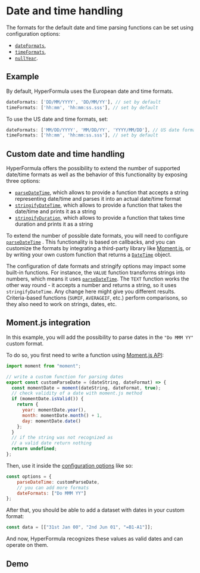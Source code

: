# Date and time handling

The formats for the default date and time parsing functions can be set using configuration options:
- [`dateFormats`](../api/interfaces/configparams.md#dateformats),
- [`timeFormats`](../api/interfaces/configparams.md#timeformats),
- [`nullYear`](../api/interfaces/configparams.md#nullyear).

## Example

By default, HyperFormula uses the European date and time formats.

```javascript
dateFormats: ['DD/MM/YYYY', 'DD/MM/YY'], // set by default
timeFormats: ['hh:mm', 'hh:mm:ss.sss'], // set by default
```

To use the US date and time formats, set:

```javascript
dateFormats: ['MM/DD/YYYY', 'MM/DD/YY', 'YYYY/MM/DD'], // US date formats
timeFormats: ['hh:mm', 'hh:mm:ss.sss'], // set by default
```

## Custom date and time handling

HyperFormula offers the possibility to extend the number of supported
date/time formats as well as the behavior of this functionality by exposing
three options:

- [`parseDateTime`](../api/interfaces/configparams.md#parsedatetime), which allows to provide a function that accepts
a string representing date/time and parses it into an actual date/time format
- [`stringifyDateTime`](../api/interfaces/configparams.md#stringifydatetime), which allows to provide a function that
takes the date/time and prints it as a string
- [`stringifyDuration`](../api/interfaces/configparams.md#stringifyduration), which allows to provide a function that
takes time duration and prints it as a string

To extend the number of possible date formats, you will need to
configure [`parseDateTime`](../api/interfaces/configparams.md#parsedatetime) . This functionality is based on callbacks,
and you can customize the formats by integrating a third-party
library like [Moment.js](https://momentjs.com/), or by writing your
own custom function that returns a [`DateTime`](../api/globals.md#datetime) object.

The configuration of date formats and stringify options may impact some built-in functions.
For instance, the `VALUE` function transforms strings
into numbers, which means it uses [`parseDateTime`](../api/interfaces/configparams.md#parsedatetime). The `TEXT` function
works the other way round - it accepts a number and returns a string,
so it uses `stringifyDateTime`. Any change here might give you
different results. Criteria-based functions (`SUMIF`, `AVERAGEIF`, etc.) perform comparisons, so they also need to
work on strings, dates, etc.

## Moment.js integration

In this example, you will add the possibility to parse dates in the
`"Do MMM YY"` custom format.

To do so, you first need to write a function using
[Moment.js API](https://momentjs.com/docs/):

```javascript
import moment from "moment";

// write a custom function for parsing dates
export const customParseDate = (dateString, dateFormat) => {
  const momentDate = moment(dateString, dateFormat, true);
  // check validity of a date with moment.js method
  if (momentDate.isValid()) {
    return {
      year: momentDate.year(),
      month: momentDate.month() + 1,
      day: momentDate.date()
    };
  }
  // if the string was not recognized as
  // a valid date return nothing
  return undefined;
};
```

Then, use it inside the
[configuration options](configuration-options.md) like so:

```javascript
const options = {
    parseDateTime: customParseDate,
    // you can add more formats
    dateFormats: ["Do MMM YY"]
};
```

After that, you should be able to add a dataset with dates in
your custom format:

```javascript
const data = [["31st Jan 00", "2nd Jun 01", "=B1-A1"]];
```

And now, HyperFormula recognizes these values as valid dates and can operate on them.

## Demo

<iframe
  :src="`https://codesandbox.io/embed/github/handsontable/hyperformula-demos/tree/2.7.x/date-time?autoresize=1&fontsize=11&hidenavigation=1&theme=light&view=preview&v=${$page.buildDateURIEncoded}`"
  style="width:100%; height:500px; border:0; border-radius: 4px; overflow:hidden;"
  title="handsontable/hyperformula-demos: date-time"
  allow="accelerometer; ambient-light-sensor; camera; encrypted-media; geolocation; gyroscope; hid; microphone; midi; payment; usb; vr; xr-spatial-tracking"
  sandbox="allow-forms allow-modals allow-popups allow-presentation allow-same-origin allow-scripts">
</iframe>
